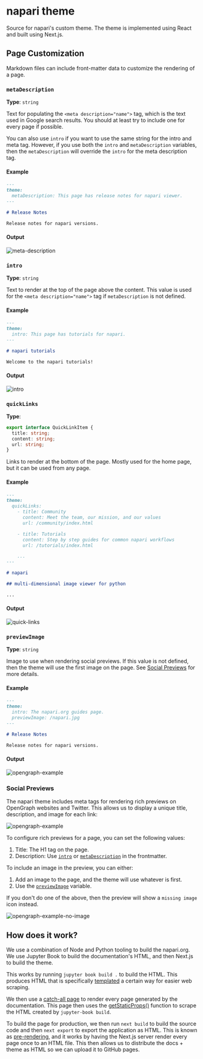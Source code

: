 # napari theme

Source for napari's custom theme. The theme is implemented using React and built
using Next.js.

## Page Customization

Markdown files can include front-matter data to customize the rendering of a page.

### `metaDescription`

**Type**: `string`

Text for populating the `<meta description="name">` tag, which is the text used
in Google search results. You should at least try to include one for every page
if possible.

You can also use `intro` if you want to use the same string for the intro and
meta tag. However, if you use both the `intro` and `metaDescription` variables,
then the `metaDescription` will override the `intro` for the meta description
tag.

#### Example

```md
---
theme:
  metaDescription: This page has release notes for napari viewer.
---

# Release Notes

Release notes for napari versions.
```

#### Output

![meta-description](./images/page-customization/meta-description.png)

### `intro`

**Type**: `string`

Text to render at the top of the page above the content. This value is used for
the `<meta description="name">` tag if `metaDescription` is not defined.

#### Example

```md
---
theme:
  intro: This page has tutorials for napari.
---

# napari tutorials

Welcome to the napari tutorials!
```

#### Output

![intro](./images/page-customization/intro.png)

### `quickLinks`

**Type**:

```ts
export interface QuickLinkItem {
  title: string;
  content: string;
  url: string;
}
```

Links to render at the bottom of the page. Mostly used for the home page, but it
can be used from any page.

#### Example

```md
---
theme:
  quickLinks:
    - title: Community
      content: Meet the team, our mission, and our values
      url: /community/index.html

    - title: Tutorials
      content: Step by step guides for common napari workflows
      url: /tutorials/index.html

    ...
---

# napari

## multi-dimensional image viewer for python

...
```

#### Output

![quick-links](./images/page-customization/quick-links.png)

### `previewImage`

**Type**: `string`

Image to use when rendering social previews. If this value is not defined, then
the theme will use the first image on the page. See [Social
Previews](#social-previews) for more details.

#### Example

```md
---
theme:
  intro: The napari.org guides page.
  previewImage: /napari.jpg
---

# Release Notes

Release notes for napari versions.
```

#### Output

![opengraph-example](./images/page-customization/opengraph-example.png)

### Social Previews

The napari theme includes meta tags for rendering rich previews on OpenGraph
websites and Twitter. This allows us to display a unique title, description, and
image for each link:

![opengraph-example](./images/page-customization/opengraph-example.png)

To configure rich previews for a page, you can set the following values:

1. Title: The H1 tag on the page.
1. Description: Use [`intro`](#intro) or [`metaDescription`](#metaDescription) in the frontmatter.

To include an image in the preview, you can either:

1. Add an image to the page, and the theme will use whatever is first.
1. Use the [`previewImage`](#previewimage) variable.

If you don't do one of the above, then the preview will show a `missing image` icon instead.

![opengraph-example-no-image](./images/page-customization/opengraph-example-no-image.png)

## How does it work?

We use a combination of Node and Python tooling to build the napari.org. We use
Jupyter Book to build the documentation's HTML, and then Next.js to build the
theme.

This works by running `jupyter book build .` to build the HTML. This produces
HTML that is specifically [templated](./napari/page.html) a certain way for
easier web scraping.

We then use a [catch-all page](./src/pages/%5B%5B...parts%5D%5D.tsx) to render
every page generated by the documentation. This page then uses the
[getStaticProps()](https://nextjs.org/docs/basic-features/data-fetching#getstaticprops-static-generation)
function to scrape the HTML created by `jupyter-book build`.

To build the page for production, we then run `next build` to build the source
code and then `next export` to export the application as HTML. This is known as
[pre-rendering](https://jamstack.org/glossary/pre-render/), and it works by
having the Next.js server render every page once to an HTML file. This then
allows us to distribute the docs + theme as HTML so we can upload it to GitHub
pages.

```

```

```

```
